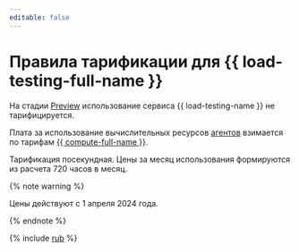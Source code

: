 ```yaml
---
editable: false
---
```


# Правила тарификации для {{ load-testing-full-name }}

На стадии [Preview](../overview/concepts/launch-stages.md) использование сервиса {{ load-testing-name }} не тарифицируется.

Плата за использование вычислительных ресурсов [агентов](concepts/agent.md) взимается по тарифам [{{ compute-full-name }}](../compute/pricing.md).

Тарификация посекундная. Цены за месяц использования формируются из расчета 720 часов в месяц. 

{% note warning %}

Цены действуют с 1 апреля 2024 года.

{% endnote %}


{% include [rub](../_pricing/load-testing/rub.md) %}



